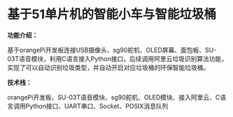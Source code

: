 # **基于51单片机的智能小车与智能垃圾桶**

**功能介绍：**

基于orangePi开发板连接USB摄像头、sg90舵机、OLED屏幕、面包板、SU-03T语音模块，利用C语言接入Python接口，后续调用阿里云垃圾识别算法功能，实现了可以自动识别垃圾类型，并自动开启对应垃圾桶的环保智能垃圾桶。  

**技术栈：**

orangePi开发板、SU-03T语音模块、sg90舵机、OLED模块、接入阿里云、C语言调用Python接口、UART串口、Socket、POSIX消息队列
